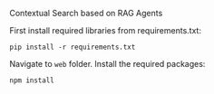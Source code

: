 Contextual Search based on RAG Agents


First install required libraries from requirements.txt:
```
pip install -r requirements.txt
```

Navigate to ```web``` folder. Install the required packages:

```
npm install
```